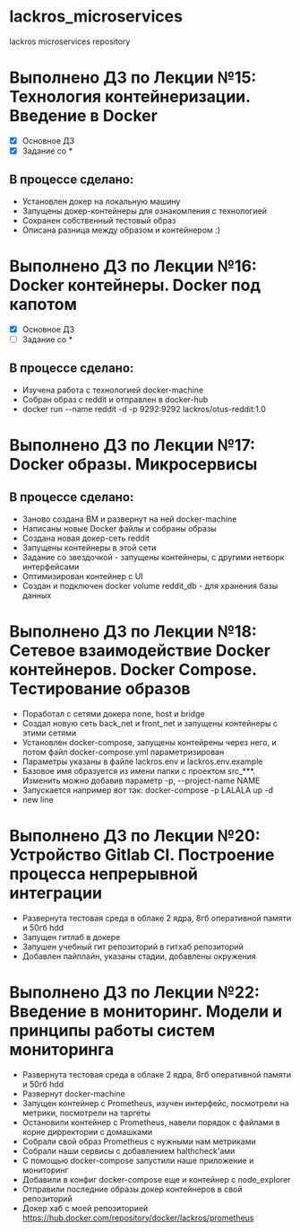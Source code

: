 # lackros_microservices
lackros microservices repository

# Выполнено ДЗ по Лекции №15: Технология контейнеризации. Введение в Docker

 - [X] Основное ДЗ
 - [X] Задание со *

## В процессе сделано:
 - Установлен докер на локальную машину
 - Запущены докер-контейнеры для ознакомления с технологией
 - Сохранен собственный тестовый образ
 - Описана разница между образом и контейнером :)


# Выполнено ДЗ по Лекции №16: Docker контейнеры. Docker под капотом

 - [X] Основное ДЗ
 - [ ] Задание со *

## В процессе сделано:
 - Изучена работа с технологией docker-machine
 - Собран образ с reddit и отправлен в docker-hub
 - docker run --name reddit -d -p 9292:9292 lackros/otus-reddit:1.0

# Выполнено ДЗ по Лекции №17: Docker образы. Микросервисы

## В процессе сделано:
 - Заново создана ВМ и развернут на ней docker-machine
 - Написаны новые Docker файлы и собраны образы
 - Создана новая докер-сеть reddit
 - Запущены контейнеры в этой сети
 - Задание со звездочкой - запущены контейнеры, с другими нетворк интерфейсами
 - Оптимизирован контейнер с UI
 - Создан и подключен docker volume reddit_db - для хранения базы данных

# Выполнено ДЗ по Лекции №18: Сетевое взаимодействие Docker контейнеров. Docker Compose. Тестирование образов
 - Поработал с сетями докера none, host и bridge
 - Создал новую сеть back_net и front_net и запущены контейнеры с этими сетями
 - Установлен docker-compose, запущены контейрены через него, и потом файл docker-compose.yml параметризирован
 - Параметры указаны в файле lackros.env и lackros.env.example
 - Базовое имя образуется из имени папки с проектом src_***. Изменить можно добавив параметр -p, --project-name NAME
 - Запускается например вот так: docker-compose -p LALALA up -d
 - new line

# Выполнено ДЗ по Лекции №20: Устройство Gitlab CI. Построение процесса непрерывной интеграции
 - Развернута тестовая среда в облаке 2 ядра, 8гб оперативной памяти и 50гб hdd
 - Запущен гитлаб в докере
 - Запушен учебный гит репозиторий в гитхаб репозиторий
 - Добавлен пайплайн, указаны стадии, добавлены окружения

# Выполнено ДЗ по Лекции №22: Введение в мониторинг. Модели и принципы работы систем мониторинга
 - Развернута тестовая среда в облаке 2 ядра, 8гб оперативной памяти и 50гб hdd
 - Развернут docker-machine
 - Запущен контейнер с Prometheus, изучен интерфейс, посмотрели на метрики, посмотрели на таргеты
 - Остановили контейнер с Prometheus, навели порядок с файлами в корне дирректории с домашками
 - Собрали свой образ Prometheus с нужными нам метриками
 - Собрали наши сервисы с добавлением halthcheck'ами
 - С помощью docker-compose  запустили наше приложение и мониторинг
 - Добавили в конфиг docker-compose еще и контейнер с node_explorer
 - Отправили последние образы докер контейнеров в свой репозиторий
 - Докер хаб с моей репозиторией https://hub.docker.com/repository/docker/lackros/prometheus
